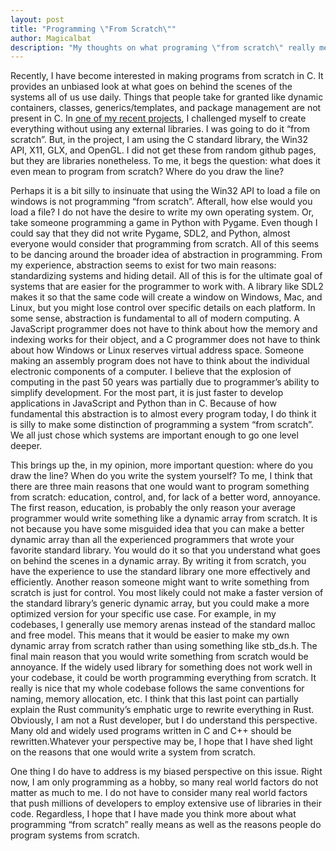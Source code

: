 ```yaml
---
layout: post
title: "Programming \"From Scratch\""
author: Magicalbat
description: "My thoughts on what programing \"from scratch\" really means."
---
```


Recently, I have become interested in making programs from scratch in C. It provides an unbiased look at what goes on behind the scenes of the systems all of us use daily. Things that people take for granted like dynamic containers, classes, generics/templates, and package management are not present in C. In [one of my recent projects](https://github.com/Magicalbat/Animated-Presentation), I challenged myself to create everything without using any external libraries. I was going to do it “from scratch”. But, in the project, I am using the C standard library, the Win32 API, X11, GLX, and OpenGL. I did not get these from random github pages, but they are libraries nonetheless. To me, it begs the question: what does it even mean to program from scratch? Where do you draw the line?

Perhaps it is a bit silly to insinuate that using the Win32 API to load a file on windows is not programming “from scratch”. Afterall, how else would you load a file? I do not have the desire to write my own operating system. Or, take someone programming a game in Python with Pygame. Even though I could say that they did not write Pygame, SDL2, and Python, almost everyone would consider that programming from scratch. All of this seems to be dancing around the broader idea of abstraction in programming. From my experience, abstraction seems to exist for two main reasons: standardizing systems and hiding detail. All of this is for the ultimate goal of systems that are easier for the programmer to work with. A library like SDL2 makes it so that the same code will create a window on Windows, Mac, and Linux, but you might lose control over specific details on each platform. In some sense, abstraction is fundamental to all of modern computing. A JavaScript programmer does not have to think about how the memory and indexing works for their object, and a C programmer does not have to think about how Windows or Linux reserves virtual address space. Someone making an assembly program does not have to think about the individual electronic components of a computer. I believe that the explosion of computing in the past 50 years was partially due to programmer’s ability to simplify development. For the most part, it is just faster to develop applications in JavaScript and Python than in C. Because of how fundamental this abstraction is to almost every program today, I do think it is silly to make some distinction of programming a system “from scratch”. We all just chose which systems are important enough to go one level deeper.

This brings up the, in my opinion, more important question: where do you draw the line? When do you write the system yourself? To me, I think that there are three main reasons that one would want to program something from scratch: education, control, and, for lack of a better word, annoyance. The first reason, education, is probably the only reason your average programmer would write something like a dynamic array from scratch. It is not because you have some misguided idea that you can make a better dynamic array than all the experienced programmers that wrote your favorite standard library. You would do it so that you understand what goes on behind the scenes in a dynamic array. By writing it from scratch, you have the experience to use the standard library one more effectively and efficiently. Another reason someone might want to write something from scratch is just for control. You most likely could not make a faster version of the standard library’s generic dynamic array, but you could make a more optimized version for your specific use case. For example, in my codebases, I generally use memory arenas instead of the standard malloc and free model. This means that it would be easier to make my own dynamic array from scratch rather than using something like stb_ds.h. The final main reason that you would write something from scratch would be annoyance. If the widely used library for something does not work well in your codebase, it could be worth programming everything from scratch. It really is nice that my whole codebase follows the same conventions for naming, memory allocation, etc. I think that this last point can partially explain the Rust community’s emphatic urge to rewrite everything in Rust. Obviously, I am not a Rust developer, but I do understand this perspective. Many old and widely used programs written in C and C++ should be rewritten.Whatever your perspective may be, I hope that I have shed light on the reasons that one would write a system from scratch.

One thing I do have to address is my biased perspective on this issue. Right now, I am only programming as a hobby, so many real world factors do not matter as much to me. I do not have to consider many real world factors that push millions of developers to employ extensive use of libraries in their code. Regardless, I hope that I have made you think more about what programming “from scratch” really means as well as the reasons people do program systems from scratch. 
